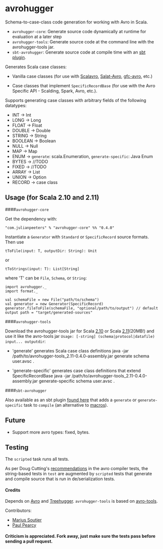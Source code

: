 # avrohugger
Schema-to-case-class code generation for working with Avro in Scala. 

* `avrohugger-core`: Generate source code dynamically at runtime for evaluation at a later step
* `avrohugger-tools`: Generate source code at the command line with the avrohugger-tools jar.
* `sbt-avrohugger`: Generate source code at compile time with an [sbt plugin](https://github.com/julianpeeters/sbt-avrohugger).

Generates Scala case classes:

- Vanilla case classes (for use with [Scalavro](https://github.com/GenslerAppsPod/scalavro), [Salat-Avro](https://github.com/julianpeeters/salat-avro), [gfc-avro](https://github.com/gilt/gfc-avro), etc.)

- Case classes that implement `SpecificRecordBase` (for use with the Avro Specific API - Scalding, Spark, Avro, etc.).

Supports generating case classes with arbitrary fields of the following datatypes: 


* INT -> Int
* LONG -> Long
* FLOAT -> Float
* DOUBLE -> Double
* STRING -> String
* BOOLEAN -> Boolean
* NULL  -> Null
* MAP -> Map
* ENUM -> `generate`: scala.Enumeration, `generate-specific`: Java Enum 
* BYTES -> //TODO
* FIXED -> //TODO
* ARRAY -> List
* UNION -> Option
* RECORD -> case class



## Usage (for Scala 2.10 and 2.11)


####`avrohugger-core` 

Get the dependency with:

    "com.julianpeeters" % "avrohugger-core" %% "0.4.0"

Instantiate a `Generator` with `Standard` or `SpecificRecord` source formats. Then use 


`tToFile(input: T, outputDir: String): Unit` 


or


`tToStrings(input: T): List[String]`


 where 'T' can be `File`, `Schema`, or `String`:


    import avrohugger._
    import format._

    val schemaFile = new File("path/to/schema")
    val generator = new Generator(SpecificRecord)
    generator.fileToFile(schemaFile, "optional/path/to/output") // default output path = "target/generated-sources" 


####`avrohugger-tools`


Download the avrohugger-tools jar for Scala [2.10](https://search.maven.org/remotecontent?filepath=com/julianpeeters/avrohugger-tools_2.10/0.4.0/avrohugger-tools_2.10-0.4.0-assembly.jar) or Scala [2.11](https://search.maven.org/remotecontent?filepath=com/julianpeeters/avrohugger-tools_2.11/0.4.0/avrohugger-tools_2.11-0.4.0-assembly.jar)(20MB!) and use it like the avro-tools jar `Usage: [-string] (schema|protocol|datafile) input... outputdir`:


- 'generate' generates Scala case class definitions
    java -jar /path/to/avrohugger-tools_2.11-0.4.0-assembly.jar generate schema user.avsc . 


- 'generate-specific' generates case class definitions that extend SpecificRecordBase
    java -jar /path/to/avrohugger-tools_2.11-0.4.0-assembly.jar generate-specific schema user.avsc . 


####`sbt-avrohugger`

Also available as an sbt plugin [found here](https://github.com/julianpeeters/sbt-avrohugger) that adds a `generate` or `generate-specific` task to `compile` (an alternative to [macros](https://github.com/julianpeeters/avro-scala-macro-annotations)).


## Future

* Support more avro types: fixed, bytes.

## Testing

The `scripted` task runs all tests. 

As per Doug Cutting's [recommendations](https://github.com/apache/avro/blob/trunk/lang/java/tools/src/test/java/org/apache/avro/tool/TestSpecificCompilerTool.java#L130) in the avro compiler tests, the string-based tests in `test` are augmented by `scripted` tests that generate and compile source that is run in de/serialization tests.


#### Credits
Depends on [Avro](https://github.com/apache/avro) and [Treehugger](https://github.com/eed3si9n/treehugger). `avrohugger-tools` is based on [avro-tools](http://avro.apache.org/docs/1.7.7/gettingstartedjava.html#Serializing+and+deserializing+with+code+generation).


Contributors:
- [Marius Soutier](https://github.com/mariussoutier)
- [Paul Pearcy](https://github.com/ppearcy)


#### Criticism is appreciated. Fork away, just make sure the tests pass before sending a pull request.